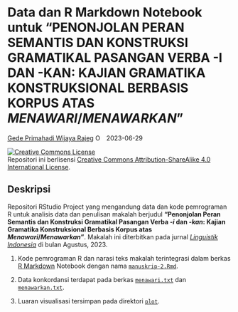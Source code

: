 Data dan R Markdown Notebook untuk “PENONJOLAN PERAN SEMANTIS DAN
KONSTRUKSI GRAMATIKAL PASANGAN VERBA -I DAN -KAN: KAJIAN GRAMATIKA
KONSTRUKSIONAL BERBASIS KORPUS ATAS *MENAWARI*/*MENAWARKAN*”
================
[Gede Primahadi Wijaya
Rajeg](https://udayananetworking.unud.ac.id/lecturer/880-gede-primahadi-wijaya-rajeg)
<a itemprop="sameAs" content="https://orcid.org/0000-0002-2047-8621" href="https://orcid.org/0000-0002-2047-8621" target="orcid.widget" rel="noopener noreferrer" style="vertical-align:top;"><img src="https://orcid.org/sites/default/files/images/orcid_16x16.png" style="width:1em;margin-right:.5em;" alt="ORCID iD icon"></a>
2023-06-29

<!-- README.md is generated from README.Rmd. Please edit that file -->
<!-- badges: start -->

<a rel="license" href="http://creativecommons.org/licenses/by-sa/4.0/"><img alt="Creative Commons License" style="border-width:0" src="https://i.creativecommons.org/l/by-sa/4.0/88x31.png" /></a><br />Repositori
ini berlisensi
<a rel="license" href="http://creativecommons.org/licenses/by-sa/4.0/">Creative
Commons Attribution-ShareAlike 4.0 International License</a>.

<!-- badges: end -->

## Deskripsi

Repositori RStudio Project yang mengandung data dan kode pemrograman R
untuk analisis data dan penulisan makalah berjudul **“Penonjolan Peran
Semantis dan Konstruksi Gramatikal Pasangan Verba -*i* dan -*kan*:
Kajian Gramatika Konstruksional Berbasis Korpus atas
*Menawari*/*Menawarkan*”**. Makalah ini diterbitkan pada jurnal
[*Linguistik
Indonesia*](https://ojs.linguistik-indonesia.org/index.php/linguistik_indonesia/index)
di bulan Agustus, 2023.

1.  Kode pemrograman R dan narasi teks makalah terintegrasi dalam berkas
    [R Markdown](https://rmarkdown.rstudio.com) Notebook dengan nama
    [`manuskrip-2.Rmd`](https://github.com/gederajeg/profiled-participant-roles/blob/main/manuskrip-2.Rmd).

2.  Data konkordansi terdapat pada berkas
    [`menawari.txt`](https://github.com/gederajeg/profiled-participant-roles/blob/main/menawari.txt)
    dan
    [`menawarkan.txt`](https://github.com/gederajeg/profiled-participant-roles/blob/main/menawarkan.txt).

3.  Luaran visualisasi tersimpan pada direktori
    [`plot`](https://github.com/gederajeg/profiled-participant-roles/tree/main/plots).

